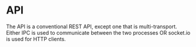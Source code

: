 # API

The API is a conventional REST API, except one that is multi-transport. Either IPC is used to communicate between the two processes OR socket.io is used for HTTP clients.